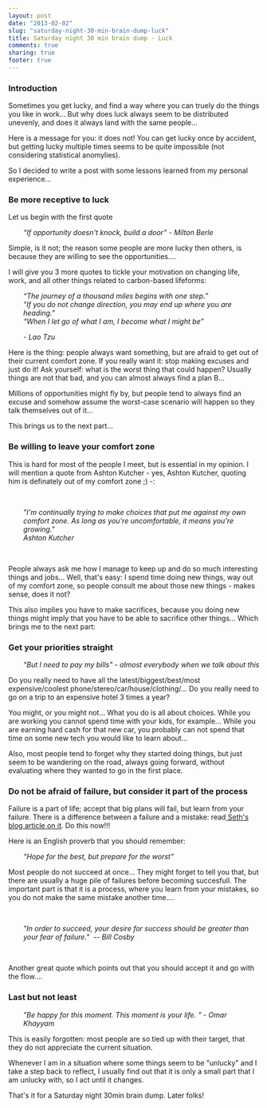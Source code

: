 ```yaml
---
layout: post
date: "2013-02-02"
slug: "saturday-night-30-min-brain-dump-luck"
title: Saturday night 30 min brain dump - Luck
comments: true
sharing: true
footer: true
---
```


<h3>Introduction</h3>
<p>Sometimes you get lucky, and find a way where you can truely do the things you like in work... But why does luck always seem to be distributed unevenly, and does it always land with the same people...</p>
<p>Here is a message for you: it does not! You can get lucky once by accident, but getting lucky multiple times seems to be quite impossible (not considering statistical anomylies).</p>
<p>So I decided to write a post with some lessons learned from my personal experience...</p>
<h3>Be more receptive to luck</h3>
<p>Let us begin with the first quote</p>
<p style="padding-left: 30px;"><em>&ldquo;If opportunity doesn't knock, build a door&rdquo; - Milton Berle</em></p>
<p>Simple, is it not; the reason some people are more lucky then others, is because they are willing to see the opportunities....</p>
<p>I will give you 3 more quotes to tickle your motivation on changing life, work, and all other things related to carbon-based lifeforms:</p>
<p style="padding-left: 30px;"><em>&ldquo;The journey of a thousand miles begins with one step.&rdquo;<br />"If you do not change direction, you may end up where you are heading."<br />&ldquo;When I let go of what I am, I become what I might be&rdquo;</em></p>
<p style="padding-left: 30px;"><em> - Lao Tzu</em></p>
<p>Here is the thing: people always want something, but are afraid to get out of their current comfort zone. If you really want it: stop making excuses and just do it! Ask yourself: what is the worst thing that could happen? Usually things are not that bad, and you can almost always find a plan B...</p>
<p>Millions of opportunities might fly by, but people tend to always find an excuse and somehow assume the worst-case scenario will happen so they talk themselves out of it...</p>
<p>This brings us to the next part... </p>
<h3>Be willing to leave your comfort zone</h3>
<p>This is hard for most of the people I meet, but is essential in my opinion. I will mention a quote from Ashton Kutcher - yes, Ashton Kutcher, quoting him is definately out of my comfort zone ;) -:</p>
<p>&nbsp;</p>
<p style="padding-left: 30px;"><em>"I'm continually trying to make choices that put me against my own comfort zone. As long as you're uncomfortable, it means you're growing." <br />Ashton Kutcher&nbsp;</em></p>
<p>&nbsp;</p>
<p>People always ask me how I manage to keep up and do so much interesting things and jobs... Well, that's easy: I spend time doing new things, way out of my comfort zone, so people consult me about those new things - makes sense, does it not?</p>
<p>This also implies you have to make sacrifices, because you doing new things might imply that you have to be able to sacrifice other things... Which brings me to the next part:</p>
<h3>Get your priorities straight</h3>
<p style="padding-left: 30px;"><em>"But I need to pay my bills" - almost everybody when we talk about this</em></p>
<p>Do you really need to have all the latest/biggest/best/most expensive/coolest phone/stereo/car/house/clothing/... Do you really need to go on a trip to an expensive hotel 3 times a year?</p>
<p>You might, or you might not... What you do is all about choices. While you are working you cannot spend time with your kids, for example... While you are earning hard cash for that new car, you probably can not spend that time on some new tech you would like to learn about...</p>
<p>Also, most people tend to forget why they started doing things, but just seem to be wandering on the road, always going forward, without evaluating where they wanted to go in the first place.</p>
<h3>Do not be afraid of failure, but consider it part of the process</h3>
<p>Failure is a part of life; accept that big plans will fail, but learn from your failure. There is a difference between a failure and a mistake: read<a href="https://sethgodin.typepad.com/seths_blog/2011/12/the-difference-between-a-failure-and-a-mistake.html" target="_blank"> Seth's blog article on it</a>. Do this now!!!</p>
<p>Here is an English proverb that you should remember:</p>
<p style="padding-left: 30px;"><em>&ldquo;Hope for the best, but prepare for the worst&rdquo;</em></p>
<p>Most people do not succeed at once... They might forget to tell you that, but there are usually a huge pile of failures before becoming succesfull. The important part is that it is a process, where you learn from your mistakes, so you do not make the same mistake another time....</p>
<p>&nbsp;</p>
<p style="padding-left: 30px;"><em>"In order to succeed, your desire for success should be greater than your fear of failure." &nbsp;--&nbsp;</em><em>Bill Cosby&nbsp;</em></p>
<p>&nbsp;</p>
<p>Another great quote which points out that you should accept it and go with the flow....</p>
<h3>Last but not least</h3>
<p style="padding-left: 30px;"><em>"Be happy for this moment. This moment is your life.&nbsp;" - Omar Khayyam</em></p>
<p>This is easily forgotten: most people are so tied up with their target, that they do not appreciate the current situation.</p>
<p>Whenever I am in a situation where some things seem to be "unlucky" and I take a step back to reflect, I usually find out that it is only a small part that I am unlucky with, so I act until it changes.</p>
<p>That's it for a Saturday night 30min brain dump. Later folks!</p>
